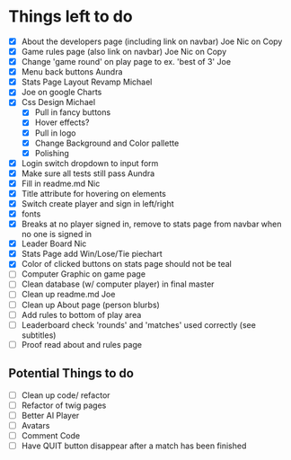 # Things left to do

* [x] About the developers page (including link on navbar) Joe Nic on Copy
* [x] Game rules page (also link on navbar) Joe Nic on Copy
* [x] Change 'game round' on play page to ex. 'best of 3' Joe
* [x] Menu back buttons Aundra
* [x] Stats Page Layout Revamp Michael
* [x] Joe on google Charts
* [x] Css Design Michael
  * [x] Pull in fancy buttons
  * [x] Hover effects?
  * [x] Pull in logo
  * [x] Change Background and Color pallette
  * [x] Polishing
* [x] Login switch dropdown to input form
* [x] Make sure all tests still pass Aundra
* [x] Fill in readme.md Nic
* [x] Title attribute for hovering on elements
* [x] Switch create player and sign in left/right
* [x] fonts
* [x] Breaks at no player signed in, remove to stats page from navbar when no one is signed in
* [x] Leader Board Nic
* [x] Stats Page add Win/Lose/Tie piechart
* [x] Color of clicked buttons on stats page should not be teal
* [ ] Computer Graphic on game page
* [ ] Clean database (w/ computer player) in final master
* [ ] Clean up readme.md Joe
* [ ] Clean up About page (person blurbs)
* [ ] Add rules to bottom of play area
* [ ] Leaderboard check 'rounds' and 'matches' used correctly (see subtitles)
* [ ] Proof read about and rules page

## Potential Things to do
* [ ] Clean up code/ refactor
* [ ] Refactor of twig pages
* [ ] Better AI Player
* [ ] Avatars
* [ ] Comment Code
* [ ] Have QUIT button disappear after a match has been finished
